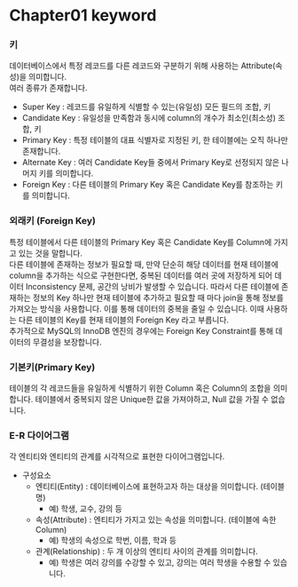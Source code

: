 # Chapter01 keyword

### 키

데이터베이스에서 특정 레코드를 다른 레코드와 구분하기 위해 사용하는 Attribute(속성)을 의미합니다.  
여러 종류가 존재합니다.
- Super Key : 레코드를 유일하게 식별할 수 있는(유일성) 모든 필드의 조합, 키
- Candidate Key : 유일성을 만족함과 동시에 column의 개수가 최소인(최소성) 조합, 키
- Primary Key : 특정 테이블의 대표 식별자로 지정된 키, 한 테이블에는 오직 하나만 존재합니다.
- Alternate Key : 여러 Candidate Key들 중에서 Primary Key로 선정되지 않은 나머지 키를 의미합니다.
- Foreign Key : 다른 테이블의 Primary Key 혹은 Candidate Key를 참조하는 키를 의미합니다.


### 외래키 (Foreign Key)
특정 테이블에서 다른 테이블의 Primary Key 혹은 Candidate Key를 Column에 가지고 있는 것을 말합니다.  
다른 테이블에 존재하는 정보가 필요할 때, 만약 단순히 해당 데이터를 현재 테이블에 column을 추가하는 식으로 구현한다면,
중복된 데이터를 여러 곳에 저장하게 되어 데이터 Inconsistency 문제, 공간의 낭비가 발생할 수 있습니다.
따라서 다른 테이블에 존재하는 정보의 Key 하나만 현재 테이블에 추가하고 필요할 때 마다 join을 통해 정보를 가져오는 방식을 사용합니다.
이를 통해 데이터의 중복을 줄일 수 있습니다. 이때 사용하는 다른 테이블의 Key를 현재 테이블의 Foreign Key 라고 부릅니다.  
추가적으로 MySQL의 InnoDB 엔진의 경우에는 Foreign Key Constraint를 통해 데이터의 무결성을 보장합니다.


### 기본키(Primary Key)
테이블의 각 레코드들을 유일하게 식별하기 위한 Column 혹은 Column의 조합을 의미합니다.
테이블에서 중복되지 않은 Unique한 값을 가져야하고, Null 값을 가질 수 없습니다.


### E-R 다이어그램
각 엔티티와 엔티티의 관계를 시각적으로 표현한 다이어그램입니다.
- 구성요소
    - 엔티티(Entity) : 데이터베이스에 표현하고자 하는 대상을 의미합니다. (테이블 명)
        - 예) 학생, 교수, 강의 등
    - 속성(Attribute) : 엔티티가 가지고 있는 속성을 의미합니다. (테이블에 속한 Column)
        - 예) 학생의 속성으로 학번, 이름, 학과 등
    - 관계(Relationship) : 두 개 이상의 엔티티 사이의 관계를 의미합니다.
        - 예) 학생은 여러 강의를 수강할 수 있고, 강의는 여러 학생을 수용할 수 있습니다.

